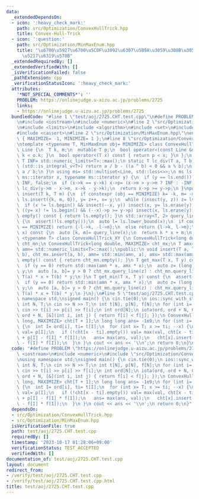 ```yaml
---
data:
  _extendedDependsOn:
  - icon: ':heavy_check_mark:'
    path: src/Optimization/ConvexHullTrick.hpp
    title: Convex-Hull-Trick
  - icon: ':question:'
    path: src/Optimization/MinMaxEnum.hpp
    title: "\u6700\u5927\u6700\u5C0F\u3092\u6307\u5B9A\u3059\u308B\u305F\u3081\u306E\
      \u5217\u6319\u578B"
  _extendedRequiredBy: []
  _extendedVerifiedWith: []
  _isVerificationFailed: false
  _pathExtension: cpp
  _verificationStatusIcon: ':heavy_check_mark:'
  attributes:
    '*NOT_SPECIAL_COMMENTS*': ''
    PROBLEM: https://onlinejudge.u-aizu.ac.jp/problems/2725
    links:
    - https://onlinejudge.u-aizu.ac.jp/problems/2725
  bundledCode: "#line 1 \"test/aoj/2725.CHT.test.cpp\"\n#define PROBLEM \"https://onlinejudge.u-aizu.ac.jp/problems/2725\"\
    \n#include <iostream>\n#include <numeric>\n#line 2 \"src/Optimization/ConvexHullTrick.hpp\"\
    \n#include <limits>\n#include <algorithm>\n#include <set>\n#include <array>\n\
    #include <cassert>\n#line 2 \"src/Optimization/MinMaxEnum.hpp\"\nenum MinMaxEnum\
    \ { MAXIMIZE= -1, MINIMIZE= 1 };\n#line 8 \"src/Optimization/ConvexHullTrick.hpp\"\
    \ntemplate <typename T, MinMaxEnum obj= MINIMIZE> class ConvexHullTrick {\n struct\
    \ Line {\n  T k, m;\n  mutable T p;\n  bool operator<(const Line &o) const { return\
    \ k < o.k; }\n  bool operator<(T x) const { return p < x; }\n };\n static constexpr\
    \ T INF= std::numeric_limits<T>::max();\n static T lc_div(T a, T b) {\n  if constexpr\
    \ (std::is_integral_v<T>) return a / b - ((a ^ b) < 0 && a % b);\n  else return\
    \ a / b;\n }\n using ms= std::multiset<Line, std::less<>>;\n ms ls;\n bool insect(typename\
    \ ms::iterator x, typename ms::iterator y) {\n  if (y == ls.end()) return x->p=\
    \ INF, false;\n  if (x->k == y->k) x->p= (x->m > y->m ? INF : -INF);\n  else x->p=\
    \ lc_div(y->m - x->m, x->k - y->k);\n  return x->p >= y->p;\n }\npublic:\n void\
    \ insert(T k, T m) {\n  if constexpr (obj == MINIMIZE) k= -k, m= -m;\n  auto z=\
    \ ls.insert({k, m, 0}), y= z++, x= y;\n  while (insect(y, z)) z= ls.erase(z);\n\
    \  if (x != ls.begin() && insect(--x, y)) insect(x, y= ls.erase(y));\n  while\
    \ ((y= x) != ls.begin() && (--x)->p >= y->p) insect(x, ls.erase(y));\n }\n bool\
    \ empty() const { return ls.empty(); }\n std::array<T, 2> query_line(T x) const\
    \ {\n  assert(!ls.empty());\n  auto l= ls.lower_bound(x);\n  if constexpr (obj\
    \ == MINIMIZE) return {-l->k, -l->m};\n  else return {l->k, l->m};\n }\n T query(T\
    \ x) const {\n  auto [k, m]= query_line(x);\n  return k * x + m;\n }\n};\ntemplate\
    \ <typename T> class ConvexHullTrick_XY {\n ConvexHullTrick<long double, MINIMIZE>\
    \ cht_mn;\n ConvexHullTrick<long double, MAXIMIZE> cht_mx;\n T amx= std::numeric_limits<T>::lowest(),\
    \ amn= std::numeric_limits<T>::max();\npublic:\n void insert(T a, T b) { cht_mn.insert(a,\
    \ b), cht_mx.insert(a, b), amn= std::min(amn, a), amx= std::max(amx, a); }\n bool\
    \ empty() const { return cht_mn.empty(); }\n T get_max(T x, T y) const {\n  assert(!cht_mn.empty());\n\
    \  if (y == 0) return std::max(amn * x, amx * x);\n  auto z= (long double)x /\
    \ y;\n  auto [a, b]= y > 0 ? cht_mx.query_line(z) : cht_mn.query_line(z);\n  return\
    \ T(a) * x + T(b) * y;\n }\n T get_min(T x, T y) const {\n  assert(!cht_mn.empty());\n\
    \  if (y == 0) return std::min(amn * x, amx * x);\n  auto z= (long double)x /\
    \ y;\n  auto [a, b]= y > 0 ? cht_mn.query_line(z) : cht_mx.query_line(z);\n  return\
    \ T(a) * x + T(b) * y;\n }\n};\n#line 5 \"test/aoj/2725.CHT.test.cpp\"\nusing\
    \ namespace std;\nsigned main() {\n cin.tie(0);\n ios::sync_with_stdio(false);\n\
    \ int N, T;\n cin >> N >> T;\n int t[N], p[N], f[N];\n for (int i= 0; i < N; ++i)\
    \ cin >> t[i] >> p[i] >> f[i];\n int ord[N];\n iota(ord, ord + N, 0), sort(ord,\
    \ ord + N, [&](int i, int j) { return f[i] < f[j]; });\n ConvexHullTrick<long\
    \ long, MAXIMIZE> cht[T + 1];\n long long ans= -1e9;\n for (int i= 0; i < N; ++i)\
    \ {\n  int I= ord[i], ti= t[I];\n  for (int x= T; x >= ti; --x) {\n   long long\
    \ val= p[I];\n   if (!cht[x - ti].empty()) val= max(val, cht[x - ti].query(f[I])\
    \ + p[I] - f[I] * f[I]);\n   ans= max(ans, val);\n   cht[x].insert(2 * f[I], val\
    \ - f[I] * f[I]);\n  }\n }\n cout << ans << '\\n';\n return 0;\n}\n"
  code: "#define PROBLEM \"https://onlinejudge.u-aizu.ac.jp/problems/2725\"\n#include\
    \ <iostream>\n#include <numeric>\n#include \"src/Optimization/ConvexHullTrick.hpp\"\
    \nusing namespace std;\nsigned main() {\n cin.tie(0);\n ios::sync_with_stdio(false);\n\
    \ int N, T;\n cin >> N >> T;\n int t[N], p[N], f[N];\n for (int i= 0; i < N; ++i)\
    \ cin >> t[i] >> p[i] >> f[i];\n int ord[N];\n iota(ord, ord + N, 0), sort(ord,\
    \ ord + N, [&](int i, int j) { return f[i] < f[j]; });\n ConvexHullTrick<long\
    \ long, MAXIMIZE> cht[T + 1];\n long long ans= -1e9;\n for (int i= 0; i < N; ++i)\
    \ {\n  int I= ord[i], ti= t[I];\n  for (int x= T; x >= ti; --x) {\n   long long\
    \ val= p[I];\n   if (!cht[x - ti].empty()) val= max(val, cht[x - ti].query(f[I])\
    \ + p[I] - f[I] * f[I]);\n   ans= max(ans, val);\n   cht[x].insert(2 * f[I], val\
    \ - f[I] * f[I]);\n  }\n }\n cout << ans << '\\n';\n return 0;\n}"
  dependsOn:
  - src/Optimization/ConvexHullTrick.hpp
  - src/Optimization/MinMaxEnum.hpp
  isVerificationFile: true
  path: test/aoj/2725.CHT.test.cpp
  requiredBy: []
  timestamp: '2023-10-17 01:28:06+09:00'
  verificationStatus: TEST_ACCEPTED
  verifiedWith: []
documentation_of: test/aoj/2725.CHT.test.cpp
layout: document
redirect_from:
- /verify/test/aoj/2725.CHT.test.cpp
- /verify/test/aoj/2725.CHT.test.cpp.html
title: test/aoj/2725.CHT.test.cpp
---
```

